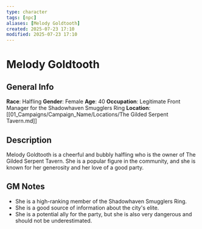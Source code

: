 ```yaml
---
type: character
tags: [npc]
aliases: [Melody Goldtooth]
created: 2025-07-23 17:10
modified: 2025-07-23 17:10
---
```

# Melody Goldtooth

## General Info
**Race**: Halfling
**Gender**: Female
**Age**: 40
**Occupation**: Legitimate Front Manager for the Shadowhaven Smugglers Ring
**Location**: [[01_Campaigns/Campaign_Name/Locations/The Gilded Serpent Tavern.md]]

## Description
Melody Goldtooth is a cheerful and bubbly halfling who is the owner of The Gilded Serpent Tavern. She is a popular figure in the community, and she is known for her generosity and her love of a good party.

## GM Notes
- She is a high-ranking member of the Shadowhaven Smugglers Ring.
- She is a good source of information about the city's elite.
- She is a potential ally for the party, but she is also very dangerous and should not be underestimated.
